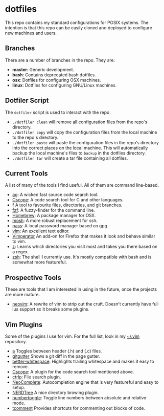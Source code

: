 # dotfiles
This repo contains my standard configurations for POSIX systems. The intention
is that this repo can be easily cloned and deployed to configure new machines
and users.

## Branches
There are a number of branches in the repo. They are:
* __master__: Generic development.
* __bash__: Contains deprecated bash dotfiles.
* __osx__: Dotfiles for configuring OSX machines.
* __linux__: Dotfiles for configuring GNU/Linux machines.

## Dotfiler Script
The `dotfiler` script is used to interact with the repo:
* `./dotfiler clean` will remove all configuration files from the repo's
  directory.
* `./dotfiler copy` will copy the configuration files from the local
  machine to the repo's directory.
* `./dotfiler paste` will paste the configuration files in the repo's
  directory into the correct places on the local machine. This will
  automatically backup the local machine's files to `backup` in the dotfiles
  directory.
* `./dotfiler tar` will create a tar file containing all dotfiles.

## Current Tools
A list of many of the tools I find useful. All of them are command line-based.
* [ag](https://github.com/ggreer/the_silver_searcher): A wicked fast source
  code search tool.
* [Cscope](http://cscope.sourceforge.net/): A code search tool for C and other
  languages.
* [f](https://github.com/adamheins/f) A tool to favourite files, directories,
  and git branches.
* [fzf](https://github.com/junegunn/fzf): A fuzzy-finder for the command line.
* [Homebrew](http://brew.sh/): A package manager for OSX.
* [mosh](https://mosh.mit.edu/): A more robust replacement for ssh.
* [pass](http://www.passwordstore.org/): A local password manager based on gpg.
* [vim](http://www.vim.org/): An excellent text editor.
* [Vimperator](http://www.vimperator.org/vimperator) An add-on for Firefox that
  makes it look and behave similar to vim.
* [z](https://github.com/rupa/z): Learns which directories you visit most and
  takes you there based on a regex.
* [zsh](http://www.zsh.org/): The shell I currently use. It's mostly compatible
  with bash and is somewhat more featureful.

## Prospective Tools
These are tools that I am interested in using in the future, once the projects
are more mature.
* [neovim](https://neovim.io/): A rewrite of vim to strip out the cruft.
  Doesn't currently have full lua support so it breaks some plugins.

## Vim Plugins
Some of the plugins I use for vim. For the full list, look in my
[~/.vim](https://github.com/adamheins/.vim/tree/master/bundle) repository.
* [a](http://www.vim.org/scripts/script.php?script_id=31) Toggles between
  header (.h) and (.c) files.
* [gitgutter](https://github.com/airblade/vim-gitgutter) Shows a git diff in
  the page gutter.
* [better-whitespace](https://github.com/ntpeters/vim-better-whitespace):
  Highlights trailing whitespace and makes it easy to remove.
* [Cscope](http://cscope.sourceforge.net/cscope_vim_tutorial.html): A plugin
  for the code search tool mentioned above.
* [ctrlp](https://github.com/kien/ctrlp.vim): File search plugin.
* [NeoComplete](https://github.com/Shougo/neocomplete.vim): Autocompletion
  engine that is very featureful and easy to setup.
* [NERDTree](https://github.com/scrooloose/nerdtree) A nice directory browing
  plugin.
* [numbertoggle](https://github.com/jeffkreeftmeijer/vim-numbertoggle): Toggle
  line numbers between absolute and relative mode.
* [tcomment](https://github.com/vim-scripts/tComment) Provides shortcuts for
  commenting out blocks of code.
